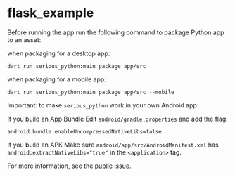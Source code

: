 # flask_example

Before running the app run the following command to package Python app to an asset:

when packaging for a desktop app:

```
dart run serious_python:main package app/src
```

when packaging for a mobile app:

```
dart run serious_python:main package app/src --mobile
```

Important: to make `serious_python` work in your own Android app:

If you build an App Bundle Edit `android/gradle.properties` and add the flag:

```
android.bundle.enableUncompressedNativeLibs=false
```


If you build an APK Make sure `android/app/src/AndroidManifest.xml` has `android:extractNativeLibs="true"` in the `<application>` tag.

For more information, see the [public issue](https://issuetracker.google.com/issues/147096055).